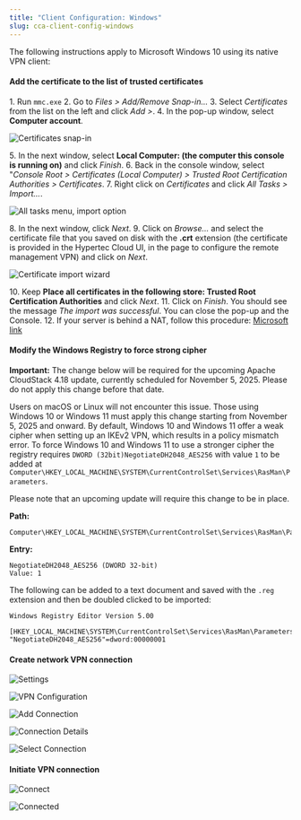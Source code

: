 ```yaml
---
title: "Client Configuration: Windows"
slug: cca-client-config-windows
---
```


The following instructions apply to Microsoft Windows 10 using its native VPN client:

#### Add the certificate to the list of trusted certificates

1\. Run `mmc.exe`
2\. Go to *Files > Add/Remove Snap-in…*
3\. Select *Certificates* from the list on the left and click *Add >*.
4\. In the pop-up window, select **Computer account**.

![Certificates snap-in](/assets/Win-1-Computer-Account.png)

5\. In the next window, select **Local Computer: (the computer this console is running on)** and click *Finish*.
6\. Back in the console window, select "*Console Root > Certificates (Local Computer) > Trusted Root Certification Authorities > Certificates*.
7\. Right click on *Certificates* and click *All Tasks > Import…*.

![All tasks menu, import option](/assets/Win-2-Import.png)

8\. In the next window, click *Next*.
9\. Click on *Browse…* and select the certificate file that you saved on disk with the **.crt** extension (the certificate is provided in the Hypertec Cloud UI, in the page to configure the remote management VPN) and click on *Next*.

![Certificate import wizard](/assets/Win-3-Browse.png)

10\. Keep **Place all certificates in the following store: Trusted Root Certification Authorities**  and click *Next*.
11\. Click on *Finish*. You should see the message *The import was successful*. You can close the pop-up and the Console.
12\. If your server is behind a NAT, follow this procedure: [Microsoft link](https://support.microsoft.com/en-us/help/926179/how-to-configure-an-l2tp-ipsec-server-behind-a-nat-t-device-in-windows-vista-and-in-windows-server-2008)

#### Modify the Windows Registry to force strong cipher

**Important:** The change below will be required for the upcoming Apache CloudStack 4.18 update, currently scheduled for November 5, 2025. Please do not apply this change before that date. 

Users on macOS or Linux will not encounter this issue. Those using Windows 10 or Windows 11 must apply this change starting from November 5, 2025 and onward.  By default, Windows 10 and Windows 11 offer a weak cipher when setting up an IKEv2 VPN, which results in a policy mismatch error. To force Windows 10 and Windows 11 to use a stronger cipher the registry requires `DWORD (32bit)NegotiateDH2048_AES256` with value `1` to be added at `Computer\HKEY_LOCAL_MACHINE\SYSTEM\CurrentControlSet\Services\RasMan\Parameters`. 

Please note that an upcoming update will require this change to be in place.

**Path:**
```
Computer\HKEY_LOCAL_MACHINE\SYSTEM\CurrentControlSet\Services\RasMan\Parameters
```

**Entry:**
```
NegotiateDH2048_AES256 (DWORD 32-bit)
Value: 1
```

The following can be added to a text document and saved with the `.reg` extension and then be doubled clicked to be imported:

```
Windows Registry Editor Version 5.00

[HKEY_LOCAL_MACHINE\SYSTEM\CurrentControlSet\Services\RasMan\Parameters] "NegotiateDH2048_AES256"=dword:00000001
```

#### Create network VPN connection
![Settings](/assets/Win-4-Settings.png)

![VPN Configuration](/assets/Win-5-VPN.png)

![Add Connection](/assets/Win-6-Add-Connection.png)

![Connection Details](/assets/Win-7-Connection-Details.png)

![Select Connection](/assets/Win-8-Select-Connection.png)


#### Initiate VPN connection
![Connect](/assets/Win-9-Connect.png)

![Connected](/assets/Win-10-Connected.png)
